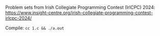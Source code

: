 Problem sets from Irish Collegiate Programming Contest (IrlCPC) 2024:
https://www.insight-centre.org/irish-collegiate-programming-contest-irlcpc-2024/

Compile: `cc 1.c && ./a.out`
